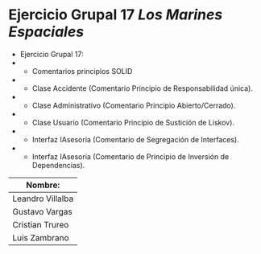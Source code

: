 # Ejercicio Grupal 17 _Los Marines Espaciales_

- Ejercicio Grupal 17:
- - Comentarios principios SOLID
- - Clase Accidente (Comentario Principio de Responsabilidad única).
- - Clase Administrativo (Comentario Principio Abierto/Cerrado).
- - Clase Usuario (Comentario Principio de Sustición de Liskov).
- - Interfaz IAsesoria (Comentario de Segregación de Interfaces).
- - Interfaz IAsesoria (Comentario de Principio de Inversión de Dependencias).


| Nombre:          |
|------------------|
| Leandro Villalba | 
| Gustavo Vargas   |
| Cristian Trureo  | 💀
| Luis Zambrano    | 😎
